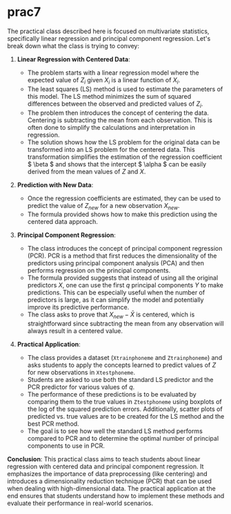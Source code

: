 # prac7

The practical class described here is focused on multivariate statistics, specifically linear regression and principal component regression. Let's break down what the class is trying to convey:

1. **Linear Regression with Centered Data**: 
    - The problem starts with a linear regression model where the expected value of $Z_i$ given $X_i$ is a linear function of $X_i$. 
    - The least squares (LS) method is used to estimate the parameters of this model. The LS method minimizes the sum of squared differences between the observed and predicted values of $Z_i$.
    - The problem then introduces the concept of centering the data. Centering is subtracting the mean from each observation. This is often done to simplify the calculations and interpretation in regression.
    - The solution shows how the LS problem for the original data can be transformed into an LS problem for the centered data. This transformation simplifies the estimation of the regression coefficient $ \beta $ and shows that the intercept $ \alpha $ can be easily derived from the mean values of $Z$ and $X$.

2. **Prediction with New Data**:
    - Once the regression coefficients are estimated, they can be used to predict the value of $Z_{new}$ for a new observation $X_{new}$. 
    - The formula provided shows how to make this prediction using the centered data approach.

3. **Principal Component Regression**:
    - The class introduces the concept of principal component regression (PCR). PCR is a method that first reduces the dimensionality of the predictors using principal component analysis (PCA) and then performs regression on the principal components.
    - The formula provided suggests that instead of using all the original predictors $X$, one can use the first $q$ principal components $Y$ to make predictions. This can be especially useful when the number of predictors is large, as it can simplify the model and potentially improve its predictive performance.
    - The class asks to prove that $X_{new} - \bar{X}$ is centered, which is straightforward since subtracting the mean from any observation will always result in a centered value.

4. **Practical Application**:
    - The class provides a dataset (`Xtrainphoneme` and `Ztrainphoneme`) and asks students to apply the concepts learned to predict values of $Z$ for new observations in `Xtestphoneme`.
    - Students are asked to use both the standard LS predictor and the PCR predictor for various values of $q$.
    - The performance of these predictions is to be evaluated by comparing them to the true values in `Ztestphoneme` using boxplots of the log of the squared prediction errors. Additionally, scatter plots of predicted vs. true values are to be created for the LS method and the best PCR method.
    - The goal is to see how well the standard LS method performs compared to PCR and to determine the optimal number of principal components to use in PCR.

**Conclusion**:
This practical class aims to teach students about linear regression with centered data and principal component regression. It emphasizes the importance of data preprocessing (like centering) and introduces a dimensionality reduction technique (PCR) that can be used when dealing with high-dimensional data. The practical application at the end ensures that students understand how to implement these methods and evaluate their performance in real-world scenarios.

